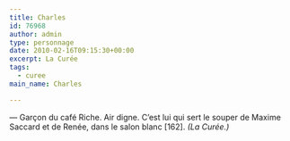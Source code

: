 ```yaml
---
title: Charles
id: 76968
author: admin
type: personnage
date: 2010-02-16T09:15:30+00:00
excerpt: La Curée
tags:
  - curee
main_name: Charles

---
```

— Garçon du café Riche. Air digne. C&rsquo;est lui qui sert le souper de Maxime Saccard et de Renée, dans le salon blanc [162]. _(La Curée.)_